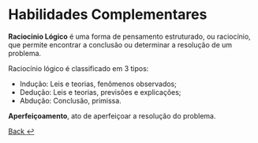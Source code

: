 # Habilidades Complementares

**Raciocinio Lógico** é uma forma de pensamento estruturado, ou raciocínio, que permite encontrar a conclusão ou determinar a resolução de um problema.

Raciocínio lógico é classificado em 3 tipos:
- Indução: Leis e teorias, fenômenos observados;
- Dedução: Leis e teorias, previsões e explicações;
- Abdução: Conclusão, primissa.

**Aperfeiçoamento**, ato de aperfeiçoar a resolução do problema.

[Back :leftwards_arrow_with_hook:](../README.md)